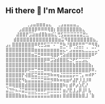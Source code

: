 ## Hi there 👋 I'm Marco!

```
        ⢀⣠⣤⣶⣶⣶⣤⣄  ⢀⣠⣤⣤⣤⣤⣀
     ⣠⣾⣿⣿⣿⡿⠿⠿⠿⢿⣿⡆⣿⣿⣿⣿⣿⣿⣿⣷⣄
    ⣼⣿⣿⡟⣩⣵⣶⣾⣿⣷⣶⣮⣅⢛⣫⣭⣭⣭⣭⣭⣭⣛⣂
   ⣾⣿⣿⣿⣿⣿⣿⣿⣿⣿⣿⣿⣿⣿⣶⣭⠻⣿⣿⣿⣿⣿⣿⣿⣿⣦⡀
⣠⡄⣿⣿⣿⣿⣿⣿⣿⠿⢟⣛⣫⣭⠉⠍⠉⣛⠷⡘⣿⠿⢟⣛⡛⠉⠛⠻⢿⡄
⣿⣿⣿⣿⣿⣿⣿⣿⣿⣶⣶⣶⣶⣶⣶⣶⣶⣭⣍⠄⣡⣬⣭⣭⣅⣈⣀⣉⣁⠄
⣿⣿⣿⣿⣿⣿⣿⣿⣶⣭⣛⠿⠿⠿⢿⣿⡿⢛⣵⣾⣿⣿⣿⣿⣿⣿⣿⠿⠋
⣿⣿⣿⣿⣿⣿⣿⣿⣿⣿⣿⣿⡿⠿⣩⣵⣾⣿⣿⣯⣙⠟⣋⣉⣩⣍⠁
⣿⣿⣿⣿⣿⣿⣿⣿⣿⣿⣿⣿⣿⣿⣿⣿⣿⣿⣿⣿⣿⣷⣿⣿⣿⣿⣷⡄
⣿⣿⣿⣿⣿⣿⡿⢟⣛⣉⣛⣛⠿⠿⢿⣿⣿⣿⣿⣿⣿⣿⣿⣿⣿⣿⡿⠿.
⣿⣿⣿⣿⣿⡟⢼⣿⣯⣭⣛⣛⣛⡻⠷⠶⢶⣬⣭⣭⣭⡭⠭⢉⡄⠶⠾⠟⠁
⣿⣿⣿⣿⣟⠻⣦⣤⣭⣭⣭⣭⣛⣛⡻⠿⠷⠶⢶⣶⠞⣼⡟⡸⣸⡸⠿
⣛⠿⢿⣿⣿⣿⣾⣿⣿⣿⣿⣿⣿⣿⣿⣿⣿⣿⠷⡆⣾⠟⡴⣱⢏⡜
⣬⣙⡓⠦⠬⣭⣛⣛⣛⡻⠿⠿⠟⣛⣛⣛⣛⡃⣶⡜⣟⣸⣠⡿⣸⠇⣧
⣿⣿⣿⣿⣷⣶⣦⣭⣭⣭⣭⣭⣭⣥⣶⣶⣶⡆⣿⣾⣿⣿⣿⣷⣿⣸⠈⣷
```


<!--
**MarcoSandri/MarcoSandri** is a ✨ _special_ ✨ repository because its `README.md` (this file) appears on your GitHub profile.

Here are some ideas to get you started:

- 🔭 I’m currently working on ...
- 🌱 I’m currently learning ...
- 👯 I’m looking to collaborate on ...
- 🤔 I’m looking for help with ...
- 💬 Ask me about ...
- 📫 How to reach me: ...
- 😄 Pronouns: ...
- ⚡ Fun fact: ...
-->
